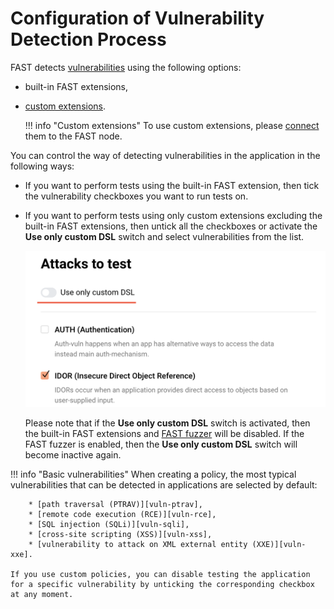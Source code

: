 [img-custom-dsl-slider]:    ../../../images/operations/en/test-policy/policy-editor/custom-slider.png

[link-user-extensions]:     ../../dsl/intro.md
[link-connect-extensions]:  ../../dsl/using-extension.md

[doc-fuzzer]:               fuzzer-intro.md

[gl-vuln]:                  ../../TERMS-GLOSSARY.md#vulnerability

[vuln-ptrav]:               ../../VULN-LIST.md#path-traversal
[vuln-rce]:                 ../../VULN-LIST.md#remote-code-execution-rce
[vuln-sqli]:                ../../VULN-LIST.md#sql-injection
[vuln-xss]:                 ../../VULN-LIST.md#cross-site-scripting-xss
[vuln-xxe]:                 ../../VULN-LIST.md#attack-on-xml-external-entity-xxe


#   Configuration of Vulnerability Detection Process

FAST detects [vulnerabilities][gl-vuln] using the following options:

* built-in FAST extensions,
* [custom extensions][link-user-extensions].

    !!! info "Custom extensions"
        To use custom extensions, please [connect][link-connect-extensions] them to the FAST node.

You can control the way of detecting vulnerabilities in the application in the following ways:

* If you want to perform tests using the built-in FAST extension, then tick the vulnerability checkboxes you want to run tests on.
* If you want to perform tests using only custom extensions excluding the built-in FAST extensions, then untick all the checkboxes or activate the **Use only custom DSL** switch and select vulnerabilities from the list.

    ![!The custom DSL switch][img-custom-dsl-slider]

    Please note that if the **Use only custom DSL** switch is activated, then the built-in FAST extensions and [FAST fuzzer][doc-fuzzer] will be disabled. If the FAST fuzzer is enabled, then the **Use only custom DSL** switch will become inactive again.

!!! info "Basic vulnerabilities"
    When creating a policy, the most typical vulnerabilities that can be detected in applications are selected by default:

        * [path traversal (PTRAV)][vuln-ptrav],
        * [remote code execution (RCE)][vuln-rce],
        * [SQL injection (SQLi)][vuln-sqli],
        * [cross-site scripting (XSS)][vuln-xss],
        * [vulnerability to attack on XML external entity (XXE)][vuln-xxe].
    
    If you use custom policies, you can disable testing the application for a specific vulnerability by unticking the corresponding checkbox at any moment.
